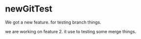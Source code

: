# newGitTest

We got a new feature. for testing branch things.

we are working on feature 2. it use to testing some merge things.
